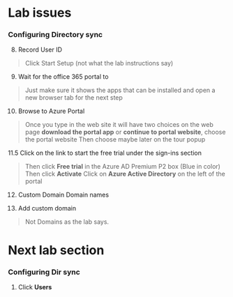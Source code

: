 # Lab issues

### Configuring Directory sync


8. Record User ID

>Click Start Setup (not what the lab instructions say)

9. Wait for the office 365 portal to 

>Just make sure it shows the apps that can be installed and open a new browser tab for the next step

10. Browse to Azure Portal

>Once you type in the web site it will have two choices on the web page 
>**download the portal app** or **continue to portal website**, choose the portal website
>Then choose maybe later on the tour popup

11.5 Click on the link to start the free trial under the sign-ins section

>Then click **Free trial** in the Azure AD Premium P2 box (Blue in color)
>Then click **Activate**
>Click on **Azure Active Directory** on the left of the portal

12. Custom Domain Domain names

13. Add custom domain

>Not Domains as the lab says.

# Next lab section 

### Configuring Dir sync


1. Click **Users**

